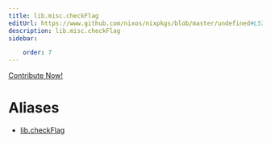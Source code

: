 ```yaml
---
title: lib.misc.checkFlag
editUrl: https://www.github.com/nixos/nixpkgs/blob/master/undefined#L57C15
description: lib.misc.checkFlag
sidebar:

    order: 7
---
```


<a href="https://www.github.com/nixos/nixpkgs/blob/master/undefined#L57C15">Contribute Now!</a>


# Aliases

- [lib.checkFlag](/nix-doc-comments/reference/lib/lib-checkflag)


